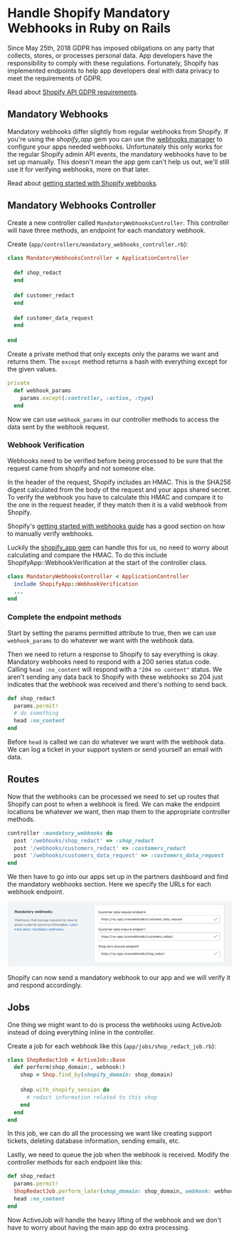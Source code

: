 # Handle Shopify Mandatory Webhooks in Ruby on Rails

Since May 25th, 2018 GDPR has imposed obligations on any party that collects, stores, or processes personal data. App developers have the responsibility to comply with these regulations. Fortunately, Shopify has implemented endpoints to help app developers deal with data privacy to meet the requirements of GDPR.

Read about [Shopify API GDPR requirements](https://help.shopify.com/en/api/guides/gdpr-resources).

## Mandatory Webhooks

Mandatory webhooks differ slightly from regular webhooks from Shopify. If you're using the *shopify_app* gem you can use the [webhooks manager](https://github.com/Shopify/shopify_app#webhooksmanager) to configure your apps needed webhooks. Unfortunately this only works for the regular Shopify admin API events, the mandatory webhooks have to be set up manually. This doesn't mean the app gem can't help us out, we'll still use it for verifying webhooks, more on that later.

Read about [getting started with Shopify webhooks](https://help.shopify.com/en/api/getting-started/webhooks).

## Mandatory Webhooks Controller

Create a new controller called `MandatoryWebhooksController`. This controller will have three methods, an endpoint for each mandatory webhook.

Create (`app/controllers/mandatory_webhooks_controller.rb`):

```rb
class MandatoryWebhooksController < ApplicationController
  
  def shop_redact
  end

  def customer_redact
  end

  def customer_data_request
  end
  
end
```

Create a private method that only excepts only the params we want and returns them. The `except` method returns a hash with everything except for the given values.

```rb
private
  def webhook_params
    params.except(:controller, :action, :type)
  end
```

Now we can use `webhook_params` in our controller methods to access the data sent by the webhook request.

### Webhook Verification

Webhooks need to be verified before being processed to be sure that the request came from shopify and not someone else.

In the header of the request, Shopify includes an HMAC. This is the SHA256 digest calculated from the body of the request and your apps shared secret. To verify the webhook you have to calculate this HMAC and compare it to the one in the request header, if they match then it is a valid webhook from Shopify.

Shopify's [getting started with webhooks guide](https://help.shopify.com/en/api/getting-started/webhooks#verify-webhook) has a good section on how to manually verify webhooks.

Luckily the [shopify_app gem](https://github.com/Shopify/shopify_app) can handle this for us, no need to worry about calculating and compare the HMAC. To do this include ShopifyApp::WebhookVerification at the start of the controller class.

```rb
class MandatoryWebhooksController < ApplicationController
  include ShopifyApp::WebhookVerification
  ...
end
```

### Complete the endpoint methods

Start by setting the params permitted attribute to true, then we can use `webhook_params` to do whatever we want with the webhook data.

Then we need to return a response to Shopify to say everything is okay. Mandatory webhooks need to respond with a 200 series status code. Calling `head :no_content` will respond with a `"204 no content"` status. We aren't sending any data back to Shopify with these webhooks so 204 just indicates that the webhook was received and there's nothing to send back.

```rb
def shop_redact
  params.permit!
  # do something
  head :no_content
end
```

Before `head` is called we can do whatever we want with the webhook data. We can log a ticket in your support system or send yourself an email with data.

## Routes

Now that the webhooks can be processed we need to set up routes that Shopify can post to when a webhook is fired. We can make the endpoint locations be whatever we want, then map them to the appropriate controller methods.

```rb
controller :mandatory_webhooks do
  post '/webhooks/shop_redact' => :shop_redact
  post '/webhooks/customers_redact' => :customers_redact
  post '/webhooks/customers_data_request' => :customers_data_request
end
```

We then have to go into our apps set up in the partners dashboard and find the mandatory webhooks section. Here we specify the URLs for each webhook endpoint.

![Shopify app set up mandatory webhooks](assets/mandatory-webhooks.png)

Shopify can now send a mandatory webhook to our app and we will verify it and respond accordingly.

## Jobs

One thing we might want to do is process the webhooks using ActiveJob instead of doing everything inline in the controller.

Create a job for each webhook like this (`app/jobs/shop_redact_job.rb`):

```rb
class ShopRedactJob < ActiveJob::Base
  def perform(shop_domain:, webhook:)
    shop = Shop.find_by(shopify_domain: shop_domain)

    shop.with_shopify_session do
      # redact information related to this shop
    end
  end
end
```

In this job, we can do all the processing we want like creating support tickets, deleting database information, sending emails, etc.

Lastly, we need to queue the job when the webhook is received. Modify the controller methods for each endpoint like this:

```rb
def shop_redact
  params.permit!
  ShopRedactJob.perform_later(shop_domain: shop_domain, webhook: webhook_params.to_h)
  head :no_content
end
```

Now ActiveJob will handle the heavy lifting of the webhook and we don't have to worry about having the main app do extra processing.